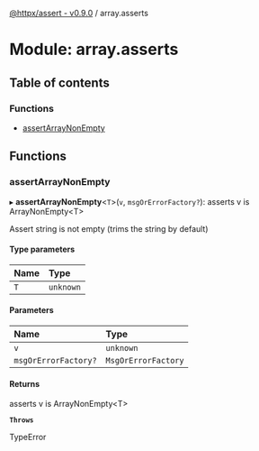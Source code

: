 [@httpx/assert - v0.9.0](../README.md) / array.asserts

# Module: array.asserts

## Table of contents

### Functions

- [assertArrayNonEmpty](array_asserts.md#assertarraynonempty)

## Functions

### assertArrayNonEmpty

▸ **assertArrayNonEmpty**\<`T`\>(`v`, `msgOrErrorFactory?`): asserts v is ArrayNonEmpty\<T\>

Assert string is not empty (trims the string by default)

#### Type parameters

| Name | Type |
| :------ | :------ |
| `T` | `unknown` |

#### Parameters

| Name | Type |
| :------ | :------ |
| `v` | `unknown` |
| `msgOrErrorFactory?` | `MsgOrErrorFactory` |

#### Returns

asserts v is ArrayNonEmpty\<T\>

**`Throws`**

TypeError
